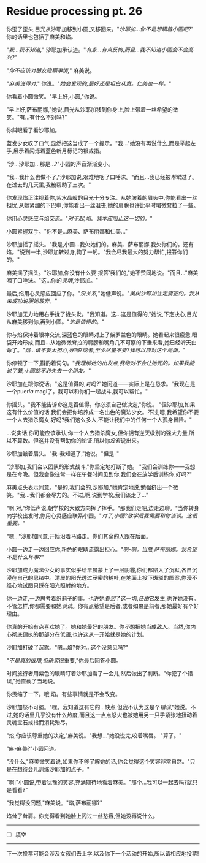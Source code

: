 # Residue processing pt. 26

你歪了歪头,目光从沙耶加移到小圆,又移回来。"*沙耶加...你不是想瞒着小圆吧?*" 你的话里也包括了麻美和焰。

"*我...我不知道,*" 沙耶加承认道。"*有点...有点反悔,而且...我不知道小圆会不会高兴?*"

"*你不应该对朋友隐瞒事情,*" 麻美说。

"*麻美说得对,*" 你说。"*她会发现的,最好还是坦白从宽。仁美也一样。*"

你看着小圆微笑。"早上好,小圆,"你说。

"早上好,萨布丽娜,"她说,目光从沙耶加移到你身上,脸上带着一丝希望的微笑。"有...有什么不对吗?"

你斜眼看了看沙耶加。

蓝发少女叹了口气,显然把这当成了一个提示。"我..."她没有再说什么,而是举起左手,展示着闪烁着蓝色新月标记的银戒指。

"沙...沙耶加...那是...?"小圆的声音渐渐变小。

"我...我什么也做不了,"沙耶加说,艰难地咽了口唾沫。"而且...我已经被*帮助*过了。在过去的几天里,我被帮助了三次。"

你发现焰正注视着你,紫水晶般的目光十分专注。从她皱着的眉头中,你能看出一丝担忧,从她紧绷的下巴中,你能看出一丝沮丧,她的肩膀也许比平时略微耷拉了一些。

你用心灵感应与焰交流。"*对不起,焰。我本应阻止这一切的。*"

小圆紧握双手。"你不是...麻美、萨布丽娜和仁美..."

沙耶加摇了摇头。"我是,小圆...我欠她们的。麻美、萨布丽娜,我欠你们的。还有焰。"说到一半,沙耶加转过身,鞠了一躬。"我会尽我最大的努力帮忙,报答你们的。"

麻美摇了摇头。"沙耶加,你没有什么要'报答'我们的,"她不赞同地说。"而且..."麻美咽了口唾沫。"这...你的*灵魂*,沙耶加。"

最后,焰用心灵感应回应了你。"*没关系,*"她低声说。"*美树沙耶加注定要签约。我从未成功说服她放弃。*"

沙耶加无力地用右手拢了拢头发。"我知道。这...这是值得的,"她说,下定决心,目光从麻美移到你,再到小圆。"*这是值得的*。"

你与焰保持着眼神交流,深蓝色的眼睛对上了紫罗兰色的眼睛。她看起来很疲惫,眼袋开始形成,而且...从她微微耷拉的肩膀和嘴角几不可察的下垂来看,她已经听天由命了。"*焰...请不要太担心,好吗?或者,至少尽量不要?我可以应对这个局面。*"

你停顿了一下,斟酌着词句。"*我理解她的出发点,我绝对不会让她死的。如果我能说了算,小圆就不必失去一个朋友。*"

沙耶加在跟你说话。"这是值得的,对吗?"她问道——实际上是在恳求。"我现在是一个puer*la* magi了。我可以和你们一起战斗,我可以帮忙。"

你摇头。"我不能告诉*你*这是否值得。你必须自己做决定,"你说。 "但沙耶加,如果这有什么价值的话,我们会把你培养成一名出色的魔法少女。不过,嗯,我希望你不要一个人去猎杀魔女,好吗?我们这么多人,不能让我们中的任何一个人孤身冒险。"

...说实话,你可能应该承认,你一个人去猎杀魔女,但你拥有逆天级别的强大力量,所以不算数。但这并没有帮助你的论证,所以你*没有*说出来。

沙耶加皱着眉头。"我-我知道了,"她说。"但是-"

"沙耶加,我们会以团队的形式战斗,"你坚定地打断了她。 "我们会训练你——我想是在今晚。但我会像往常一样在午餐时间见到你,我们会在放学后训练你,好吗?"

麻美点头表示同意。"是的,我们会的,沙耶加,"她肯定地说,勉强挤出一个微笑。"我...我们都会尽力的。不过,啊,说到学校,我们该走了..."

"啊,对,"你低声说,朝学校的大致方向挥了挥手。"那我们走吧,边走边聊。"当你转身向学校出发时,你用心灵感应联系小圆。"*对了,小圆?放学后我需要和你谈谈。这很重要。*"

"嗯..."沙耶加同意,开始沿着马路走。你们其余的人跟在后面。

小圆一边走一边回应你,粉色的眼睛流露出担心。"*啊-啊。当然,萨布丽娜。我希望不是什么坏事?*"

沙耶加成为魔法少女的事实似乎给早晨蒙上了一层阴霾,你们都陷入了沉默,各自沉浸在自己的思绪中。清晨的阳光透过茂密的树叶,在地面上投下斑驳的图案,你漫不经心地试图只踩在阳光照射的地方。

你一边走,一边思考着织莉子的事。也许她*看到*了这一切,*任由*它发生,也许她没有。不管怎样,你都需要和她*谈谈*。你有点希望是后者,或者如果是前者,那她最好有个好理由。

你真的开始有点喜欢她了。她和她最好的朋友。你*不*想把她当成敌人。当然,你内心彻底偏执的那部分在低语,也许这从一开始就是她的计划。

沙耶加打破了沉默。"嗯...焰?你对...这个没意见吗?"

"*不是真的很糟,但确实*很重要,"你最后回答小圆。

时间旅行者用紫色的眼睛盯着沙耶加看了一会儿,然后做出了判断。"你犯了个错误,"她直截了当地说。

你畏缩了一下。哦,焰。有些事情就是不会改变。

沙耶加怒不可遏。"嘿。我知道这有它的...缺点,但我不认为这是个*错误*,"她说。不过,她的话里几乎没有什么热度,而且这一点点怒火也被她用另一只手紧张地扭动着灵魂宝石戒指而消耗殆尽。

"焰,你应该尊重她的决定,"麻美说。"我想..."她没说完,咬着嘴唇。 "算了。" 

"麻-麻美?"小圆问道。

"没什么,"麻美微笑着说,如果你不够了解她的话,你会觉得这个笑容非常自然。"只是在想待会儿训练沙耶加的点子。"

"啊!"小圆说,带着犹豫的笑容,充满期待地看着麻美。"那个...我可以一起去吗?就只是看看?"

"我觉得没问题,"麻美说。"焰,萨布丽娜?"

焰耸了耸肩。你觉得看到她脸上闪过一丝愁容,但她没再说什么。

---

- [ ] 填空

---

下一次投票可能会涉及女孩们去上学,以及你下一个活动的开始,所以请相应地投票!
